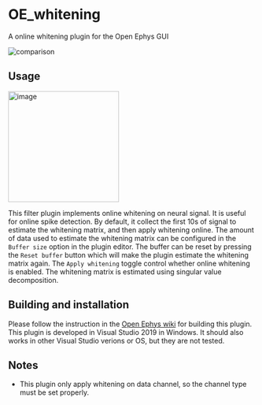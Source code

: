# OE_whitening
A online whitening plugin for the Open Ephys GUI

![comparison](https://user-images.githubusercontent.com/3406709/145995564-7b4942b5-1d6c-48c1-b9a2-11f89c6059c8.png)


## Usage

<img width="225" alt="image" src="https://user-images.githubusercontent.com/3406709/145992578-022b389d-8f80-43b0-ba9a-001eb396a8b6.png">


This filter plugin implements online whitening on neural signal. It is useful for online spike detection. By default, it collect the first 10s of signal to estimate the whitening matrix, and then apply whitening online. The amount of data used to estimate the whitening matrix can be configured in the `Buffer size` option in the plugin editor. The buffer can be reset by pressing the `Reset buffer` button which will make the plugin estimate the whitening matrix again. The `Apply whitening` toggle control whether online whitening is enabled. The whitening matrix is estimated using singular value decomposition. 

## Building and installation
Please follow the instruction in the [Open Ephys wiki](https://open-ephys.atlassian.net/wiki/spaces/OEW/pages/1301643269/Creating+Build+files) for building this plugin. This plugin is developed in Visual Studio 2019 in Windows. It should also works in other Visual Studio verions or OS, but they are not tested. 

## Notes
- This plugin only apply whitening on data channel, so the channel type must be set properly.



